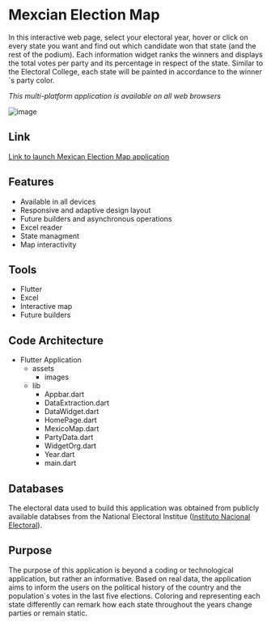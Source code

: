 # Mexcian Election Map

In this interactive web page, select your electoral year, hover or click on every state you want and find out which candidate won that state (and the rest of the podium). Each information widget ranks the winners and displays the total votes per party and its percentage in respect of the state. Similar to the Electoral College, each state will be painted in accordance to the winner´s party color. 

*This multi-platform application is available on all web browsers*

![image](https://github.com/user-attachments/assets/4481abae-a11a-4241-9ff8-2d582703a5e6)

## Link

[Link to launch Mexican Election Map application](https://hans27barron.github.io/ElectionsMap/)

## Features

- Available in all devices
- Responsive and adaptive design layout
- Future builders and asynchronous operations
- Excel reader
- State managment
- Map interactivity

## Tools
- Flutter
- Excel
- Interactive map
- Future builders

## Code Architecture

- Flutter Application
  - assets
      - images
  - lib
      - Appbar.dart
      - DataExtraction.dart
      - DataWidget.dart
      - HomePage.dart
      - MexicoMap.dart
      - PartyData.dart
      - WidgetOrg.dart
      - Year.dart
      - main.dart

## Databases

The electoral data used to build this application was obtained from publicly available databses from the National Electoral Institue ([Instituto Nacional Electoral](https://siceen21.ine.mx/home)).

## Purpose

The purpose of this application is beyond a coding or technological application, but rather an informative. Based on real data, the application aims to inform the users on the political history of the country and the population´s votes in the last five elections. Coloring and representing each state differently can remark how each state throughout the years change parties or remain static. 
